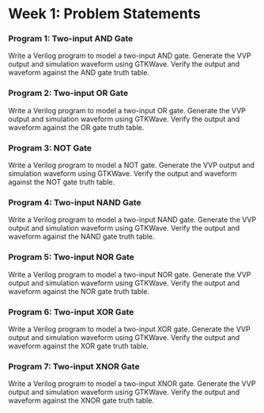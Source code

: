 # Week 1: Problem Statements

### Program 1: Two-input AND Gate
Write a Verilog program to model a two-input AND gate. Generate the VVP output and simulation waveform using GTKWave. Verify the output and waveform against the AND gate truth table.

### Program 2: Two-input OR Gate
Write a Verilog program to model a two-input OR gate. Generate the VVP output and simulation waveform using GTKWave. Verify the output and waveform against the OR gate truth table.

### Program 3: NOT Gate
Write a Verilog program to model a NOT gate. Generate the VVP output and simulation waveform using GTKWave. Verify the output and waveform against the NOT gate truth table.

### Program 4: Two-input NAND Gate
 Write a Verilog program to model a two-input NAND gate. Generate the VVP output and simulation waveform using GTKWave. Verify the output and waveform against the NAND gate truth table.

### Program 5: Two-input NOR Gate
Write a Verilog program to model a two-input NOR gate. Generate the VVP output and simulation waveform using GTKWave. Verify the output and waveform against the NOR gate truth table.

### Program 6: Two-input XOR Gate
Write a Verilog program to model a two-input XOR gate. Generate the VVP output and simulation waveform using GTKWave. Verify the output and waveform against the XOR gate truth table.

### Program 7: Two-input XNOR Gate
Write a Verilog program to model a two-input XNOR gate. Generate the VVP output and simulation waveform using GTKWave. Verify the output and waveform against the XNOR gate truth table.


